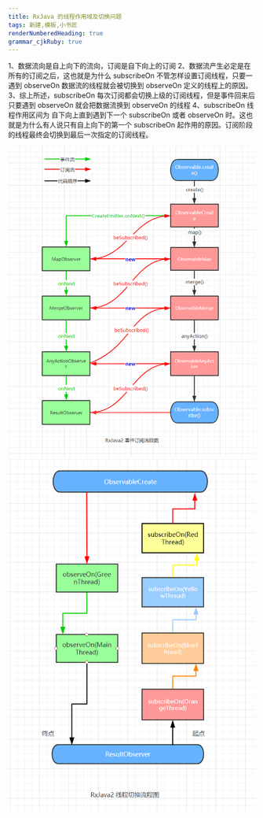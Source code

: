 ```yaml
---
title: RxJava 的线程作用域及切换问题 
tags: 新建,模板,小书匠
renderNumberedHeading: true
grammar_cjkRuby: true
---
```


1、数据流向是自上向下的流向，订阅是自下向上的订阅
2、数据流产生必定是在所有的订阅之后，这也就是为什么 subscribeOn 不管怎样设置订阅线程，只要一遇到 observeOn 数据流的线程就会被切换到 observeOn 定义的线程上的原因。
3、综上所述，subscribeOn 每次订阅都会切换上级的订阅线程，但是事件回来后只要遇到 observeOn 就会把数据流换到 observeOn 的线程
4、subscribeOn 线程作用区间为 自下向上直到遇到下一个 subscribeOn 或者 observeOn 时。这也就是为什么有人说只有自上向下的第一个 subscribeOn 起作用的原因。订阅阶段的线程最终会切换到最后一次指定的订阅线程。

![RxJava2 事件订阅流程](https://raw.githubusercontent.com/PandaQAQ/learning-resource/master/image/1585645934040.png)
![RxJava2 线程切换流程](https://raw.githubusercontent.com/PandaQAQ/learning-resource/master/image/1585645839462.png)